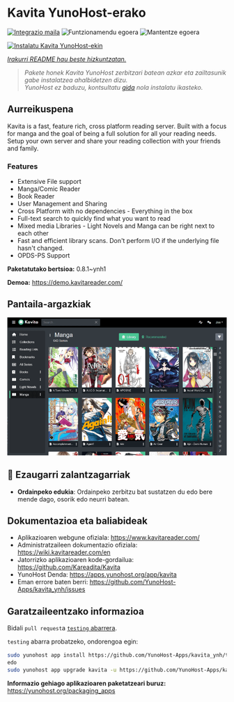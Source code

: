 <!--
Ohart ongi: README hau automatikoki sortu da <https://github.com/YunoHost/apps/tree/master/tools/readme_generator>ri esker
EZ editatu eskuz.
-->

# Kavita YunoHost-erako

[![Integrazio maila](https://dash.yunohost.org/integration/kavita.svg)](https://dash.yunohost.org/appci/app/kavita) ![Funtzionamendu egoera](https://ci-apps.yunohost.org/ci/badges/kavita.status.svg) ![Mantentze egoera](https://ci-apps.yunohost.org/ci/badges/kavita.maintain.svg)

[![Instalatu Kavita YunoHost-ekin](https://install-app.yunohost.org/install-with-yunohost.svg)](https://install-app.yunohost.org/?app=kavita)

*[Irakurri README hau beste hizkuntzatan.](./ALL_README.md)*

> *Pakete honek Kavita YunoHost zerbitzari batean azkar eta zailtasunik gabe instalatzea ahalbidetzen dizu.*  
> *YunoHost ez baduzu, kontsultatu [gida](https://yunohost.org/install) nola instalatu ikasteko.*

## Aurreikuspena

Kavita is a fast, feature rich, cross platform reading server. Built with a focus for manga and the goal of being a full solution for all your reading needs. Setup your own server and share your reading collection with your friends and family.

### Features

- Extensive File support
- Manga/Comic Reader
- Book Reader
- User Management and Sharing
- Cross Platform with no dependencies - Everything in the box
- Full-text search to quickly find what you want to read
- Mixed media Libraries - Light Novels and Manga can be right next to each other
- Fast and efficient library scans. Don't perform I/O if the underlying file hasn't changed.
- OPDS-PS Support


**Paketatutako bertsioa:** 0.8.1~ynh1

**Demoa:** <https://demo.kavitareader.com/>

## Pantaila-argazkiak

![Kavita(r)en pantaila-argazkia](./doc/screenshots/screenshot.png)

## :red_circle: Ezaugarri zalantzagarriak

- **Ordainpeko edukia**: Ordainpeko zerbitzu bat sustatzen du edo bere mende dago, osorik edo neurri batean.

## Dokumentazioa eta baliabideak

- Aplikazioaren webgune ofiziala: <https://www.kavitareader.com/>
- Administratzaileen dokumentazio ofiziala: <https://wiki.kavitareader.com/en>
- Jatorrizko aplikazioaren kode-gordailua: <https://github.com/Kareadita/Kavita>
- YunoHost Denda: <https://apps.yunohost.org/app/kavita>
- Eman errore baten berri: <https://github.com/YunoHost-Apps/kavita_ynh/issues>

## Garatzaileentzako informazioa

Bidali `pull request`a [`testing` abarrera](https://github.com/YunoHost-Apps/kavita_ynh/tree/testing).

`testing` abarra probatzeko, ondorengoa egin:

```bash
sudo yunohost app install https://github.com/YunoHost-Apps/kavita_ynh/tree/testing --debug
edo
sudo yunohost app upgrade kavita -u https://github.com/YunoHost-Apps/kavita_ynh/tree/testing --debug
```

**Informazio gehiago aplikazioaren paketatzeari buruz:** <https://yunohost.org/packaging_apps>
